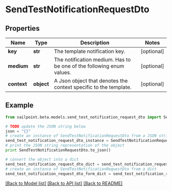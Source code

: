 # SendTestNotificationRequestDto


## Properties
Name | Type | Description | Notes
------------ | ------------- | ------------- | -------------
**key** | **str** | The template notification key. | [optional] 
**medium** | **str** | The notification medium. Has to be one of the following enum values. | [optional] 
**context** | **object** | A Json object that denotes the context specific to the template. | [optional] 

## Example

```python
from sailpoint.beta.models.send_test_notification_request_dto import SendTestNotificationRequestDto

# TODO update the JSON string below
json = "{}"
# create an instance of SendTestNotificationRequestDto from a JSON string
send_test_notification_request_dto_instance = SendTestNotificationRequestDto.from_json(json)
# print the JSON string representation of the object
print SendTestNotificationRequestDto.to_json()

# convert the object into a dict
send_test_notification_request_dto_dict = send_test_notification_request_dto_instance.to_dict()
# create an instance of SendTestNotificationRequestDto from a dict
send_test_notification_request_dto_form_dict = send_test_notification_request_dto.from_dict(send_test_notification_request_dto_dict)
```
[[Back to Model list]](../README.md#documentation-for-models) [[Back to API list]](../README.md#documentation-for-api-endpoints) [[Back to README]](../README.md)


